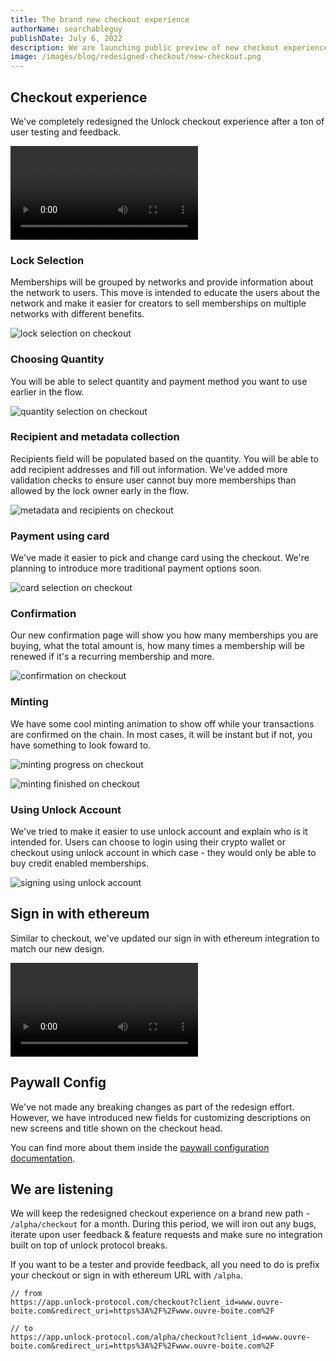 ```yaml
---
title: The brand new checkout experience
authorName: searchableguy
publishDate: July 6, 2022
description: We are launching public preview of new checkout experience.
image: /images/blog/redesigned-checkout/new-checkout.png
---
```


## Checkout experience

We've completely redesigned the Unlock checkout experience after a ton of user testing and feedback.

<video controls autoplay>
  <source src="/images/blog/redesigned-checkout/checkout-experience.mp4" type="video/mp4">
</video>

### Lock Selection

Memberships will be grouped by networks and provide information about the network to users. This move is intended to educate the users about the network and make it easier for creators to sell memberships on multiple networks with different benefits.

![lock selection on checkout](/images/blog/redesigned-checkout/new-checkout.png)

### Choosing Quantity

You will be able to select quantity and payment method you want to use earlier in the flow.

![quantity selection on checkout](/images/blog/redesigned-checkout/new-checkout-quantity.jpg)

### Recipient and metadata collection

Recipients field will be populated based on the quantity. You will be able to add recipient addresses and fill out information. We've added more validation checks to ensure user cannot buy more memberships than allowed by the lock owner early in the flow.

![metadata and recipients on checkout](/images/blog/redesigned-checkout/new-checkout-metadata.png)

### Payment using card

We've made it easier to pick and change card using the checkout. We're planning to introduce more traditional payment options soon.

![card selection on checkout](/images/blog/redesigned-checkout/new-checkout-add-card.png)

### Confirmation

Our new confirmation page will show you how many memberships you are buying, what the total amount is, how many times a membership will be renewed if it's a recurring membership and more.

![confirmation on checkout](/images/blog/redesigned-checkout/new-checkout-confirmation.png)

### Minting

We have some cool minting animation to show off while your transactions are confirmed on the chain. In most cases, it will be instant but if not, you have something to look foward to.

![minting progress on checkout](/images/blog/redesigned-checkout/new-checkout-minting.png)

![minting finished on checkout](/images/blog/redesigned-checkout/new-checkout-finished.png)

### Using Unlock Account

We've tried to make it easier to use unlock account and explain who is it intended for. Users can choose to login using their crypto wallet or checkout using unlock account in which case - they would only be able to buy credit enabled memberships.

![signing using unlock account](/images/blog/redesigned-checkout/new-checkout-unlock-account.png)

## Sign in with ethereum

Similar to checkout, we've updated our sign in with ethereum integration to match our new design.

<video controls autoplay>
  <source src="/images/blog/redesigned-checkout/sign-in-with-ethereum.mp4" type="video/mp4">
</video>

## Paywall Config

We've not made any breaking changes as part of the redesign effort. However, we have introduced new fields for customizing descriptions on new screens and title shown on the checkout head.

You can find more about them inside the [paywall configuration documentation](https://docs.unlock-protocol.com/tools/paywall/configuring-checkout).

## We are listening

We will keep the redesigned checkout experience on a brand new path - `/alpha/checkout` for a month. During this period, we will iron out any bugs, iterate upon user feedback & feature requests and make sure no integration built on top of unlock protocol breaks.

If you want to be a tester and provide feedback, all you need to do is prefix your checkout or sign in with ethereum URL with `/alpha`.

```
// from
https://app.unlock-protocol.com/checkout?client_id=www.ouvre-boite.com&redirect_uri=https%3A%2F%2Fwww.ouvre-boite.com%2F

// to
https://app.unlock-protocol.com/alpha/checkout?client_id=www.ouvre-boite.com&redirect_uri=https%3A%2F%2Fwww.ouvre-boite.com%2F
```

